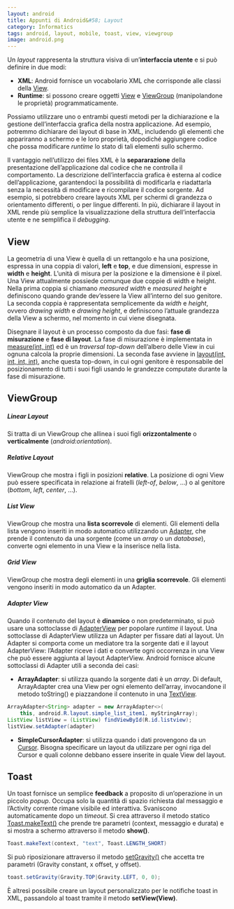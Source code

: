 ```yaml
---
layout: android
title: Appunti di Android&#58; Layout
category: Informatics
tags: android, layout, mobile, toast, view, viewgroup
image: android.png
---
```

Un _layout_ rappresenta la struttura visiva di un’**interfaccia utente** e si può definire in due modi:

* **XML**: Android fornisce un vocabolario XML che corrisponde alle classi della [View](http://developer.android.com/reference/android/view/package-summary.html).
* **Runtime**: si possono creare oggetti [View](http://developer.android.com/reference/android/view/View.html) e [ViewGroup](http://developer.android.com/reference/android/view/ViewGroup.html) (manipolandone le proprietà) programmaticamente.

Possiamo utilizzare uno o entrambi questi metodi per la dichiarazione e la gestione dell’interfaccia grafica della nostra applicazione. Ad esempio, potremmo dichiarare dei layout di base in XML, includendo gli elementi che appariranno a schermo e le loro proprietà, dopodiché aggiungere codice che possa modificare _runtime_ lo stato di tali elementi sullo schermo.

Il vantaggio nell’utilizzo dei files XML è la **separarazione** della presentazione dell’applicazione dal codice che ne controlla il comportamento. La descrizione dell’interfaccia grafica è esterna al codice dell’applicazione, garantendoci la possibilità di modificarla e riadattarla senza la necessità di modificare e ricompilare il codice sorgente. Ad esempio, si potrebbero creare layouts XML per schermi di grandezza o orientamento differenti, o per lingue differenti. In più, dichiarare il
layout in XML rende più semplice la visualizzazione della struttura dell’interfaccia utente e ne semplifica il _debugging_.

## View

La geometria di una View è quella di un rettangolo e ha una posizione, espressa in una coppia di valori, **left** e **top**, e due dimensioni, espresse in **width** e **height**. L’unità di misura per la posizione e la dimensione è il pixel. Una View attualmente possiede comunque due coppie di width e height. Nella prima coppia si chiamano _measured width_ e _measured height_ e definiscono quando grande dev’essere la View all’interno del suo genitore. La seconda coppia è rappresentata
semplicemente da _width_ e _height_, ovvero _drawing width_ e _drawing height_, e definiscono l’attuale grandezza della View a schermo, nel momento in cui viene disegnata.

Disegnare il layout è un processo composto da due fasi: **fase di misurazione** e **fase di layout**. La fase di misurazione è implementata in [measure(int, int)](http://developer.android.com/reference/android/view/View.html#measure%28int,%20int%29) ed è un _traversal top-down_ dell’albero delle View in cui ognuna calcola la proprie dimensioni. La seconda fase avviene in [layout(int, int, int,
int)](http://developer.android.com/reference/android/view/View.html#layout%28int,%20int,%20int,%20int%29), anche questa top-down, in cui ogni genitore è responsabile del posizionamento di tutti i suoi figli usando le grandezze computate durante la fase di misurazione.

## ViewGroup

##### Linear Layout

Si tratta di un ViewGroup che allinea i suoi figli **orizzontalmente** o **verticalmente** (_android:orientation_).

##### Relative Layout

ViewGroup che mostra i figli in posizioni **relative**. La posizione di ogni View può essere specificata in relazione ai fratelli (_left-of_, _below_, …) o al genitore (_bottom_, _left_, _center_, …).

##### List View

ViewGroup che mostra una **lista scorrevole** di elementi. Gli elementi della lista vengono inseriti in modo automatico utilizzando un [Adapter](http://developer.android.com/reference/android/widget/Adapter.html), che prende il contenuto da una sorgente (come un _array_ o un _database_), converte ogni elemento in una View e la inserisce nella lista.

##### Grid View

ViewGroup che mostra degli elementi in una **griglia scorrevole**. Gli elementi vengono inseriti in modo automatico da un Adapter.

##### Adapter View

Quando il contenuto del layout è **dinamico** o non predeterminato, si può usare una sottoclasse di [AdapterView](http://developer.android.com/reference/android/widget/AdapterView.html) per popolare _runtime_ il layout. Una sottoclasse di AdapterView utilizza un Adapter per fissare dati al layout. Un Adapter si comporta come un mediatore tra la sorgente dati e il layout AdapterView: l’Adapter riceve i dati e converte ogni occorrenza in una View che può essere aggiunta al layout
AdapterView. Android fornisce alcune sottoclassi di Adapter utili a seconda dei casi:

* **ArrayAdapter**: si utilizza quando la sorgente dati è un _array_. Di default, ArrayAdapter crea una View per ogni elemento dell’array, invocandone il metodo toString() e piazzandone il contenuto in una [TextView](http://developer.android.com/reference/android/widget/TextView.html).

```java
ArrayAdapter<String> adapter = new ArrayAdapter<>(
    this, android.R.layout.simple_list_item1, myStringArray);
ListView listView = (ListView) findViewById(R.id.listview);
listView.setAdapter(adapter)
```
* **SimpleCursorAdapter**: si utilizza quando i dati provengono da un [Cursor](http://developer.android.com/reference/android/database/Cursor.html). Bisogna specificare un layout da utilizzare per ogni riga del Cursor e quali colonne debbano essere inserite in quale View del layout.

## Toast

Un toast fornisce un semplice **feedback** a proposito di un’operazione in un piccolo _popup_. Occupa solo la quantità di spazio richiesta dal messaggio e l’Activity corrente rimane visibile ed interattiva. Svaniscono automaticamente dopo un _timeout_. Si crea attraverso il metodo statico [Toast.makeText()](http://developer.android.com/reference/android/widget/Toast.html#makeText%28android.content.Context,%20int,%20int%29) che prende tre parametri (context, messaggio e durata) e si mostra a
schermo attraverso il metodo **show()**.

```java
Toast.makeText(context, "text", Toast.LENGTH_SHORT)
```

Si può riposizionare attraverso il metodo [setGravity()](http://developer.android.com/reference/android/widget/Toast.html#setGravity%28int,%20int,%20int%29) che accetta tre parametri (Gravity constant, x offset, y offset).

```java
toast.setGravity(Gravity.TOP|Gravity.LEFT, 0, 0);
```

È altresì possibile creare un layout personalizzato per le notifiche toast in XML, passandolo al toast tramite il metodo **setView(View)**.
